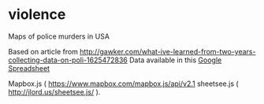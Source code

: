 violence
========

Maps of police murders in USA 


Based on article from http://gawker.com/what-ive-learned-from-two-years-collecting-data-on-poli-1625472836
Data available in this [Google Spreadsheet](https://docs.google.com/spreadsheet/ccc?key=0Aul9Ys3cd80fdHVMd0luQW5NYkVZNkhORmI0ajFma2c&usp=sharing#gid=0
)

 Mapbox.js ( https://www.mapbox.com/mapbox.js/api/v2.1
 sheetsee.js ( http://jlord.us/sheetsee.js/ ).


